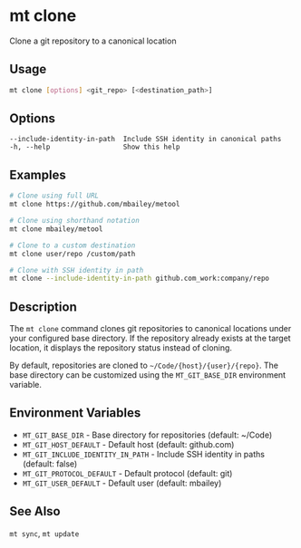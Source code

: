 # mt clone

Clone a git repository to a canonical location

## Usage

```bash
mt clone [options] <git_repo> [<destination_path>]
```

## Options

```
--include-identity-in-path  Include SSH identity in canonical paths
-h, --help                  Show this help
```

## Examples

```bash
# Clone using full URL
mt clone https://github.com/mbailey/metool

# Clone using shorthand notation
mt clone mbailey/metool

# Clone to a custom destination
mt clone user/repo /custom/path

# Clone with SSH identity in path
mt clone --include-identity-in-path github.com_work:company/repo
```

## Description

The `mt clone` command clones git repositories to canonical locations under your configured base directory. If the repository already exists at the target location, it displays the repository status instead of cloning.

By default, repositories are cloned to `~/Code/{host}/{user}/{repo}`. The base directory can be customized using the `MT_GIT_BASE_DIR` environment variable.

## Environment Variables

- `MT_GIT_BASE_DIR` - Base directory for repositories (default: ~/Code)
- `MT_GIT_HOST_DEFAULT` - Default host (default: github.com)
- `MT_GIT_INCLUDE_IDENTITY_IN_PATH` - Include SSH identity in paths (default: false)
- `MT_GIT_PROTOCOL_DEFAULT` - Default protocol (default: git)
- `MT_GIT_USER_DEFAULT` - Default user (default: mbailey)

## See Also

`mt sync`, `mt update`
